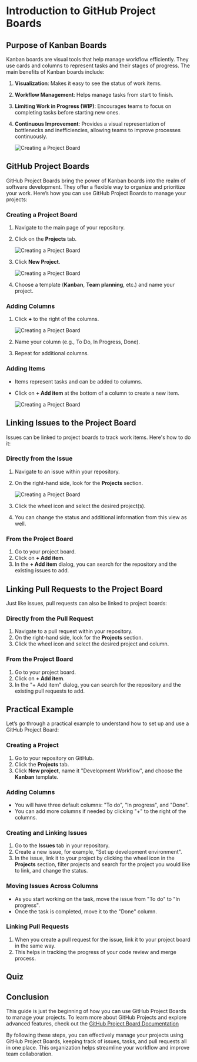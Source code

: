 # Introduction to GitHub Project Boards

## Purpose of Kanban Boards

Kanban boards are visual tools that help manage workflow efficiently. They use cards and columns to represent tasks and their stages of progress. The main benefits of Kanban boards include:

1. **Visualization**: Makes it easy to see the status of work items.
2. **Workflow Management**: Helps manage tasks from start to finish.
3. **Limiting Work in Progress (WIP)**: Encourages teams to focus on completing tasks before starting new ones.
4. **Continuous Improvement**: Provides a visual representation of bottlenecks and inefficiencies, allowing teams to improve processes continuously.

    ![Creating a Project Board](./assets/kanban_board_example.jpeg)


## GitHub Project Boards

GitHub Project Boards bring the power of Kanban boards into the realm of software development. They offer a flexible way to organize and prioritize your work. Here’s how you can use GitHub Project Boards to manage your projects:

### Creating a Project Board

1. Navigate to the main page of your repository.
2. Click on the **Projects** tab.
   
    ![Creating a Project Board](./assets/tab-projects.jpeg)

4. Click **New Project**.

    ![Creating a Project Board](./assets/new_project_button.jpeg)

6. Choose a template (**Kanban**, **Team planning**, etc.) and name your project.

### Adding Columns

1. Click **+** to the right of the columns.

   ![Creating a Project Board](./assets/add_column.jpeg)

3. Name your column (e.g., To Do, In Progress, Done).
4. Repeat for additional columns.

### Adding Items

- Items represent tasks and can be added to columns.
- Click on **+ Add item** at the bottom of a column to create a new item.

   ![Creating a Project Board](./assets/add-item.jpeg)

## Linking Issues to the Project Board

Issues can be linked to project boards to track work items. Here's how to do it:

### Directly from the Issue

1. Navigate to an issue within your repository.
2. On the right-hand side, look for the **Projects** section.

    ![Creating a Project Board](./assets/linking_issue_to_project.jpeg)

4. Click the wheel icon and select the desired project(s).
5. You can change the status and additional information from this view as well.

### From the Project Board

1. Go to your project board.
2. Click on **+ Add item**.
3. In the **+ Add item** dialog, you can search for the repository and the existing issues to add.

## Linking Pull Requests to the Project Board

Just like issues, pull requests can also be linked to project boards:

### Directly from the Pull Request

1. Navigate to a pull request within your repository.
2. On the right-hand side, look for the **Projects** section.
3. Click the wheel icon and select the desired project and column.

### From the Project Board

1. Go to your project board.
2. Click on **+ Add item**.
3. In the "+ Add item" dialog, you can search for the repository and the existing pull requests to add.

## Practical Example

Let’s go through a practical example to understand how to set up and use a GitHub Project Board:

### Creating a Project

1. Go to your repository on GitHub.
2. Click the **Projects** tab.
3. Click **New project**, name it "Development Workflow", and choose the **Kanban** template.

### Adding Columns

- You will have three default columns: "To do", "In progress", and "Done".
- You can add more columns if needed by clicking "+" to the right of the columns.

### Creating and Linking Issues

1. Go to the **Issues** tab in your repository.
2. Create a new issue, for example, "Set up development environment".
3. In the issue, link it to your project by clicking the wheel icon in the **Projects** section, filter projects and search for the project you would like to link, and change the status.

### Moving Issues Across Columns

- As you start working on the task, move the issue from "To do" to "In progress".
- Once the task is completed, move it to the "Done" column.

### Linking Pull Requests

1. When you create a pull request for the issue, link it to your project board in the same way.
2. This helps in tracking the progress of your code review and merge process.

## Quiz


## Conclusion

This guide is just the beginning of how you can use GitHub Project Boards to manage your projects. To learn more about GitHub Projects and explore advanced features, check out the [GitHub Project Board Documentation](https://docs.github.com/en/issues/planning-and-tracking-with-projects)

By following these steps, you can effectively manage your projects using GitHub Project Boards, keeping track of issues, tasks, and pull requests all in one place. This organization helps streamline your workflow and improve team collaboration.


